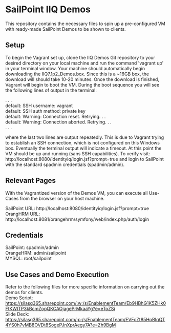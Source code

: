 # SailPoint IIQ Demos

This repository contains the necessary files to spin up a pre-configured VM with ready-made SailPoint Demos to be shown to clients.

## Setup
To begin the Vagrant set up, clone the IIQ Demos Git repository to your desired directory on your local machine and run the ​​command 'vagrant up' in your terminal window. Your machine should automatically begin downloading the IIQ7.1p2_Demos.box. 
Since this is a ~16GB box, the download will should take 10-20 minutes. Once the download is finished, Vagrant will begin to boot the VM.​ During the boot sequence you will see the following lines of output in the terminal:

  . . . <br>
  default: SSH username: vagrant <br>
  default: SSH auth method: private key <br>
  default: Warning: Connection reset. Retrying. . . <br>
  default: Warning: Connection aborted. Retrying. . . <br>
  . . .

where the last two lines are output repeatedly. This is due to Vagrant trying to establish an SSH connection, which is not configured on this Windows box. Eventually the terminal output will indicate a timeout. 
At this point the VM should be up and running (sans SSH capabilities). To verify visit: http://localhost:8080/identityiq/login.jsf?prompt=true​ and login to SailPoint with the standard spadmin credentials (spadmin/admin).

## Relevant Pages
With the Vagrantized version of the Demos VM, you can execute all Use-Cases from the browser on your host machine.

SailPoint URL: http://localhost:8080/identityiq/login.jsf?prompt=true <br>
OrangHRM URL: http://localhost:8081/orangehrm/symfony/web/index.php/auth/login

## Credentials
SailPoint: spadmin/admin <br>
OrangeHRM: admin/sailpoint <br>
MYSQL: 	   root/sailpoint <br>

## Use Cases and Demo Execution
Refer to the following files for more specific information on carrying out the demos for clients.
<br>
Demo Script: https://silasg365.sharepoint.com/:w:/s/EnablementTeam/Eb9HBhG1K5ZHk0FtKWITP3kBcmZopQKCAOjagePrMkaaYg?e=eToZSi <br>
Slide Deck: https://silasg365.sharepoint.com/:p:/s/EnablementTeam/EVFcZt85HoBIqQT4YS0h7vMB8OVDt8SogePJnXprAegy7A?e=Zh9BgM 